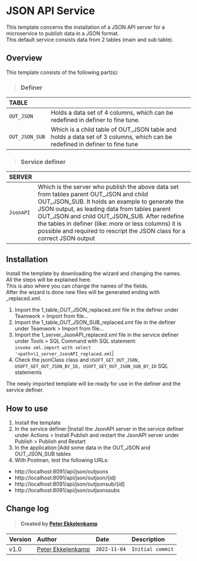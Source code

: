 # JSON API Service
This template concerns the installation of a JSON API server for a microservice to publish data in a JSON format.\
This default service consists data from 2 tables (main and sub table).
## Overview
This template consists of the following part(s):
> ### Definer
|TABLE||
|:-|-|
|`OUT_JSON`|Holds a data set of 4 columns, which can be redefined in definer to fine tune.|
|`OUT_JSON_SUB`|Which is a child table of OUT_JSON table and holds a data set of 3 columns, which can be redefined in definer to fine tune|
> ### Service definer
|SERVER||
|-|-|
|`JsonAPI`|Which is the server who publish the above data set from tables parent OUT_JSON and child OUT_JSON_SUB. It holds an example to generate the JSON output, as leading data from tables parent OUT_JSON and child OUT_JSON_SUB. After redefine the tables in definer (like: more or less columns) it is possible and required to rescript the JSON class for a correct JSON output|
## Installation
Install the template by downloading the wizard and changing the names.\
All the steps will be explained here.\
This is also where you can change the names of the fields.\
After the wizard is done new files will be generated ending with _replaced.xml.
1. Import the 1_table_OUT_JSON_replaced.xml file in the definer under Teamwork > Import from file...
2. Import the 1_table_OUT_JSON_SUB_replaced.xml file in the definer under Teamwork > Import from file...
3. Import the 1_server_JsonAPI_replaced.xml file in the service definer under Tools > SQL Command with SQL statement:\
`invoke xml.import with select '<path>\1_server_JsonAPI_replaced.xml`|
4. Check the jsonClass class and `USOFT_GET_OUT_JSON, USOFT_GET_OUT_JSON_BY_ID, USOFT_GET_OUT_JSON_SUB_BY_ID` SQL statements

The newly imported template will be ready for use in the definer and the service definer.
## How to use
1. Install the template
2. In the service definer:|Install the JsonAPI server in the service definer under Actions > Install
Publish and restart the JsonAPI server under Publish > Publish and Restart
3. In the application:|Add some data in the OUT_JSON and OUT_JSON_SUB tables
4. With Postman, test the following URLs:
* http://localhost:8091/api/json/outjsons
* http://localhost:8091/api/json/outjson/{id}
* http://localhost:8091/api/json/outjsonsub/{id}
* http://localhost:8091/api/json/outjsonssubs
## Change log
> #### Created by [Peter Ekkelenkamp](mailto:peter.ekkelenkamp@usoft.com)
|Version|Author|Date|Description|
|:---|:---|:---|:---|
|v1.0|[Peter Ekkelenkamp](mailto:peter.ekkelenkamp@usoft.com) |`2022-11-04`|`Initial commit`|